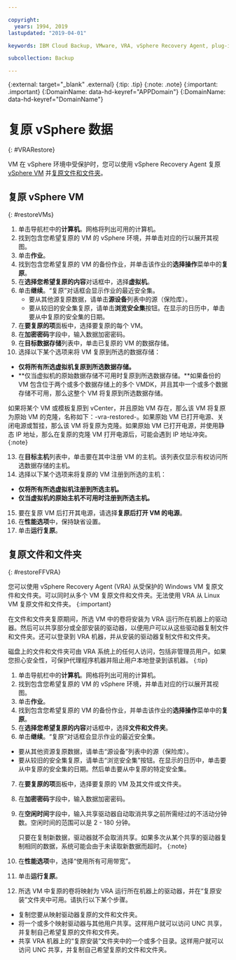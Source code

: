```yaml
---

copyright:
  years: 1994, 2019
lastupdated: "2019-04-01"

keywords: IBM Cloud Backup, VMware, VRA, vSphere Recovery Agent, plug-in, plugin, EVault, Carbonite, vSphere, backups

subcollection: Backup

---
```

{:external: target="_blank" .external}
{:tip: .tip}
{:note: .note}
{:important: .important}
{:DomainName: data-hd-keyref="APPDomain"}
{:DomainName: data-hd-keyref="DomainName"}

# 复原 vSphere 数据
{: #VRARestore}

VM 在 vSphere 环境中受保护时，您可以使用 vSphere Recovery Agent 复原 [vSphere VM](#restoreVMs) 并[复原文件和文件夹](#restoreFFVRA)。

## 复原 vSphere VM
{: #restoreVMs}

1.	单击导航栏中的**计算机**。网格将列出可用的计算机。
2.	找到包含您希望复原的 VM 的 vSphere 环境，并单击对应的行以展开其视图。
3.	单击**作业**。
4.	找到包含您希望复原的 VM 的备份作业，并单击该作业的**选择操作**菜单中的**复原**。
5.	在**选择您希望复原的内容**对话框中，选择**虚拟机**。
6.	单击**继续**。“复原”对话框会显示作业的最近安全集。
    * 要从其他源复原数据，请单击**源设备**列表中的源（保险库）。
    *	要从较旧的安全集复原，请单击**浏览安全集**按钮。在显示的日历中，单击要从中复原的安全集的日期。
7.	在**要复原的项**面板中，选择要复原的每个 VM。
8.	在**加密密码**字段中，输入数据加密密码。
9.	在**目标数据存储**列表中，单击已复原的 VM 的数据存储。
10.	选择以下某个选项来将 VM 复原到所选的数据存储：
  * **仅将所有所选虚拟机复原到所选数据存储。**
  * **仅当虚拟机的原始数据存储不可用时复原到所选数据存储。**如果备份的 VM 包含位于两个或多个数据存储上的多个 VMDK，并且其中一个或多个数据存储不可用，那么这整个 VM 将复原到所选数据存储。

  如果将某个 VM 或模板复原到 vCenter，并且原始 VM 存在，那么该 VM 将复原为原始 VM 的克隆，名称如下：<VMname>-vra-restored-<Date>。如果原始 VM 已打开电源、关闭电源或暂挂，那么该 VM 将复原为克隆。如果原始 VM 已打开电源，并使用静态 IP 地址，那么在复原的克隆 VM 打开电源后，可能会遇到 IP 地址冲突。
  {:note}

13.	在**目标主机**列表中，单击要在其中注册 VM 的主机。该列表仅显示有权访问所选数据存储的主机。
14.	选择以下某个选项来将复原的 VM 注册到所选的主机：
  * **仅将所有所选虚拟机注册到所选主机。**
  * **仅当虚拟机的原始主机不可用时注册到所选主机。**
15.	要在复原 VM 后打开其电源，请选择**复原后打开 VM 的电源**。
16.	在**性能选项**中，保持缺省设置。
17.	单击**运行复原**。

## 复原文件和文件夹
{: #restoreFFVRA}

您可以使用 vSphere Recovery Agent (VRA) 从受保护的 Windows VM 复原文件和文件夹。可以同时从多个 VM 复原文件和文件夹。无法使用 VRA 从 Linux VM 复原文件和文件夹。
{:important}

在文件和文件夹复原期间，所选 VM 中的卷将安装为 VRA 运行所在机器上的驱动器。然后可以共享部分或全部安装的驱动器，以便用户可以从这些驱动器复制文件和文件夹。还可以登录到 VRA 机器，并从安装的驱动器复制文件和文件夹。

磁盘上的文件和文件夹可由 VRA 系统上的任何人访问，包括非管理员用户。如果您担心安全性，可保护代理程序机器并阻止用户本地登录到该机器。
{:tip}

1. 单击导航栏中的**计算机**。网格将列出可用的计算机。
2. 找到包含您希望复原的 VM 的 vSphere 环境，并单击对应的行以展开其视图。
3. 单击**作业**。
4. 找到包含您希望复原的 VM 的备份作业，并单击该作业的**选择操作**菜单中的**复原**。
5. 在**选择您希望复原的内容**对话框中，选择**文件和文件夹**。
6. 单击**继续**。“复原”对话框会显示作业的最近安全集。
  * 要从其他资源复原数据，请单击“源设备”列表中的源（保险库）。
  * 要从较旧的安全集复原，请单击“浏览安全集”按钮。在显示的日历中，单击要从中复原的安全集的日期。然后单击要从中复原的特定安全集。
7. 在**要复原的项**面板中，选择要复原的 VM 及其文件或文件夹。
8. 在**加密密码**字段中，输入数据加密密码。
9. 在**空闲时间**字段中，输入共享驱动器自动取消共享之前所需经过的不活动分钟数。空闲时间的范围可以是 2 - 180 分钟。

    只要在复制新数据，驱动器就不会取消共享。如果多次从某个共享的驱动器复制相同的数据，系统可能会由于未读取新数据而超时。
    {:note}

10.	在**性能选项**中，选择“使用所有可用带宽”。
11.	单击**运行复原**。
12. 所选 VM 中复原的卷将映射为 VRA 运行所在机器上的驱动器，并在“复原安装”文件夹中可用。请执行以下某个步骤。
  * 复制您要从映射驱动器复原的文件和文件夹。
  * 将一个或多个映射驱动器与其他用户共享。这样用户就可以访问 UNC 共享，并复制自己希望复原的文件和文件夹。
  * 共享 VRA 机器上的“复原安装”文件夹中的一个或多个目录。这样用户就可以访问 UNC 共享，并复制自己希望复原的文件和文件夹。
